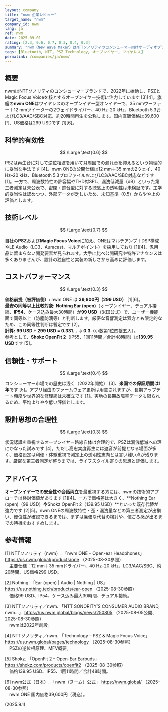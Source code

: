 ```yaml
---
layout: company
title: "nwm 企業レビュー"
target_name: "nwm"
company_id: nwm
lang: ja
ref: nwm
date: 2025-09-01
rating: [2.3, 0.6, 0.7, 0.3, 0.4, 0.3]
summary: "nwm（New Wave Maker）はNTTソノリティのコンシューマー向けオーディオブランドで、PSZ（Personalized Sound Zone）技術を用いたオープンイヤー製品に特化しています。デュアルドライバー構成やLE Audio/LC3対応を掲げますが、第三者測定と市場実績はまだ限定的です。"
tags: [Bluetooth, NTT, PSZ Technology, オープンイヤー, ワイヤレス]
permalink: /companies/ja/nwm/
---
```

## 概要

nwmはNTTソノリティのコンシューマーブランドで、2022年に始動し、PSZとMagic Focus Voiceを核とするオープンイヤー技術に注力しています [3][4]。旗艦の**nwm ONE**はワイヤレスのオープンイヤー型オンイヤーで、35 mmウーファー＋12 mmツイーターの2ウェイドライバー、40 Hz–20 kHz、Bluetooth 5.3およびLC3/AAC/SBC対応、約20時間再生を公称します。国内直販価格は39,600円、US価格は299 USDです [1][6]。

## 科学的有効性

$$ \Large \text{0.6} $$

PSZは再生音に対して逆位相波を用いて耳周囲での漏れ音を抑えるという物理的に妥当な手法です [4]。nwm ONEの公開仕様は12 mm＋35 mmの2ウェイ、40 Hz–20 kHz、Bluetooth 5.3プロファイルおよびLC3/AAC/SBC対応などです [1]。一方で、周波数特性の許容幅やTHD対SPL、漏洩低減量（dB）といった第三者測定は未公表で、密閉・遮音型に対する聴感上の透明性は未検証です。工学的妥当性は認めつつ、外部データが乏しいため、未知基準（0.5）からやや上の評価とします。

## 技術レベル

$$ \Large \text{0.7} $$

自社の**PSZ**および**Magic Focus Voice**に加え、ONEはマルチアンプ＋DSP構成やLE Audio（LC3、Auracast、マルチポイント）を採用しており [1][4]、汎用品に留まらない開発要素が見られます。大手に比べ公開研究や特許アナウンスは多くありませんが、設計の独自性と実装の新しさから高めに評価します。

## コストパフォーマンス

$$ \Large \text{0.3} $$

**価格前提（被評価側）:** nwm ONE は **39,600円（299 USD）** [1][6]。  
**最安の同等以上比較対象:** **Nothing Ear (open)**（オープンイヤー、デュアル接続、**IP54**、ケース込み最大30時間）が**99 USD**（米国公式）で、ユーザー機能面で同等以上（防塵防滴等）と判断します。厳密な音響測定は双方とも限定的なため、この同等性判断は暫定です [2]。  
**計算:** **99 USD ÷ 299 USD = 0.331… → 0.3**（小数第1位四捨五入）。  
参考として、**Shokz OpenFit 2**（IP55、1回11時間／合計48時間）は**139.95 USD**です [5]。

## 信頼性・サポート

$$ \Large \text{0.4} $$

コンシューマー市場での歴史は浅く（2022年開始） [3]、**米国での保証期間は1年**です [5]。アプリ経由のファームウェア更新は用意されますが、長期アップデート頻度や世界的な修理網は未確立です [1]。実地の長期故障率データも限られるため、平均よりやや低い評価とします。

## 設計思想の合理性

$$ \Large \text{0.3} $$

状況認識を重視するオープンイヤー路線自体は合理的で、PSZは漏洩低減への理にかなった試みです [4]。ただし高忠実度再生には遮音が前提となる場面が多く、価格設定は利便・体験重視で測定上の透明性志向とは言い難い点が残ります。厳密な第三者測定が整うまでは、ライフスタイル寄りの思想と評価します。

## アドバイス

**オープンイヤーでの安全性や会話両立**を最重視する方には、nwmの技術的アプローチは検討価値があります [1][4]。一方で価格差は大きく、**Nothing Ear (open)（99 USD）**や**Shokz OpenFit 2（139.95 USD）**といった既存代替が強力です [2][5]。nwm ONEの周波数特性・歪・漏洩量などの第三者測定が出揃い、優位性が確認できるまでは、まずは廉価な代替の検討や、値ごろ感が出るまでの待機をおすすめします。

## 参考情報

[1] NTTソノリティ（nwm）. 「nwm ONE – Open-ear Headphones」 https://us.nwm.global/products/one （2025-08-30参照）  
　主要仕様：12 mm＋35 mmドライバー、40 Hz–20 kHz、LC3/AAC/SBC、約20時間、US価格299 USD。

[2] Nothing. 「Ear (open) | Audio | Nothing | US」 https://us.nothing.tech/products/ear-open （2025-08-30参照）  
　価格99 USD、IP54、ケース込み最大30時間、デュアル接続。

[3] NTTソノリティ／nwm. 「NTT SONORITY’S CONSUMER AUDIO BRAND, nwm…」 https://us.nwm.global/blogs/news/250805 （2025-08-05公開、2025-08-30参照）  
　nwmは2022年創設。

[4] NTTソノリティ／nwm. 「Technology – PSZ & Magic Focus Voice」 https://us.nwm.global/pages/technology （2025-08-30参照）  
　PSZの逆位相原理、MFV概要。

[5] Shokz. 「OpenFit 2 – Open-Ear Earbuds」 https://shokz.com/products/openfit2 （2025-08-30参照）  
　価格139.95 USD、IP55、1回11時間／合計48時間。

[6] nwm公式（日本）. 「nwm（ヌーム）公式」 https://nwm.global/ （2025-08-30参照）  
　nwm ONE 国内価格39,600円（税込）。

(2025.9.1)

